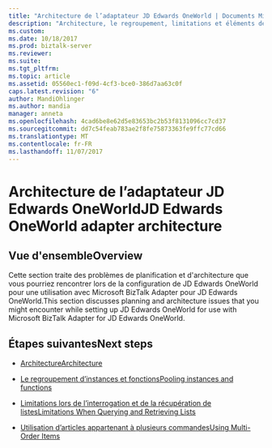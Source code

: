 ```yaml
---
title: "Architecture de l’adaptateur JD Edwards OneWorld | Documents Microsoft"
description: "Architecture, le regroupement, limitations et éléments de commandes multiples avec l’adaptateur BizTalk pour JD Edwards OneWorld dans BizTalk Server"
ms.custom: 
ms.date: 10/18/2017
ms.prod: biztalk-server
ms.reviewer: 
ms.suite: 
ms.tgt_pltfrm: 
ms.topic: article
ms.assetid: 05560ec1-f09d-4cf3-bce0-386d7aa63c0f
caps.latest.revision: "6"
author: MandiOhlinger
ms.author: mandia
manager: anneta
ms.openlocfilehash: 4cad6be8e62d5e83653bc2b53f8131096cc7cd37
ms.sourcegitcommit: dd7c54feab783ae2f8fe75873363fe9ffc77cd66
ms.translationtype: MT
ms.contentlocale: fr-FR
ms.lasthandoff: 11/07/2017
---
```

# <a name="jd-edwards-oneworld-adapter-architecture"></a><span data-ttu-id="1db2a-103">Architecture de l’adaptateur JD Edwards OneWorld</span><span class="sxs-lookup"><span data-stu-id="1db2a-103">JD Edwards OneWorld adapter architecture</span></span>

## <a name="overview"></a><span data-ttu-id="1db2a-104">Vue d'ensemble</span><span class="sxs-lookup"><span data-stu-id="1db2a-104">Overview</span></span>
<span data-ttu-id="1db2a-105">Cette section traite des problèmes de planification et d'architecture que vous pourriez rencontrer lors de la configuration de JD Edwards OneWorld pour une utilisation avec Microsoft BizTalk Adapter pour JD Edwards OneWorld.</span><span class="sxs-lookup"><span data-stu-id="1db2a-105">This section discusses planning and architecture issues that you might encounter while setting up JD Edwards OneWorld for use with Microsoft BizTalk Adapter for JD Edwards OneWorld.</span></span>  
  
## <a name="next-steps"></a><span data-ttu-id="1db2a-106">Étapes suivantes</span><span class="sxs-lookup"><span data-stu-id="1db2a-106">Next steps</span></span>
  
-   [<span data-ttu-id="1db2a-107">Architecture</span><span class="sxs-lookup"><span data-stu-id="1db2a-107">Architecture</span></span>](../core/architecture-of-jd-edwards-oneworld.md)  
  
-   [<span data-ttu-id="1db2a-108">Le regroupement d’instances et fonctions</span><span class="sxs-lookup"><span data-stu-id="1db2a-108">Pooling instances and functions</span></span>](../core/control-flow-in-biztalk-adapter-for-jd-edwards-oneworld.md)  
  
-   [<span data-ttu-id="1db2a-109">Limitations lors de l’interrogation et de la récupération de listes</span><span class="sxs-lookup"><span data-stu-id="1db2a-109">Limitations When Querying and Retrieving Lists</span></span>](../core/limitations-when-querying-and-retrieving-lists.md)  
  
-   [<span data-ttu-id="1db2a-110">Utilisation d’articles appartenant à plusieurs commandes</span><span class="sxs-lookup"><span data-stu-id="1db2a-110">Using Multi-Order Items</span></span>](../core/using-multi-order-items.md)
